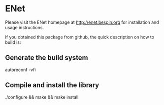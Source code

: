 # ENet
Please visit the ENet homepage at http://enet.bespin.org for installation
and usage instructions.

If you obtained this package from github, the quick description on how to build
is:

## Generate the build system

autoreconf -vfi

## Compile and install the library

./configure && make && make install
